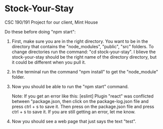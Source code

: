 # Stock-Your-Stay
CSC 190/191 Project for our client, Mint House

Do these before doing "npm start":

1. First, make sure you are in the right directory. You want to be in the directory
   that contains the "node_modules", "public", "src" folders.
   To change directories run the command: "cd stock-your-stay". I blieve the stock-your-stay
   should be the right name of the directory directory, but it could be different when you pull it.

2. In the terminal run the command "npm install" to get the "node_module" folder.

3. Now you should be able to run the "npm start" command.

    Note: If you get an error like this: [eslint] Plugin "react" was conflicted between "package.json, 
	  then click on the package-log.json file and press ctrl + s to save it.
          Then press on the package.json file and press ctrl + s to save it. If you are still getting
          an error, let me know.

4. Now you should see a web page that just says the text "test". 